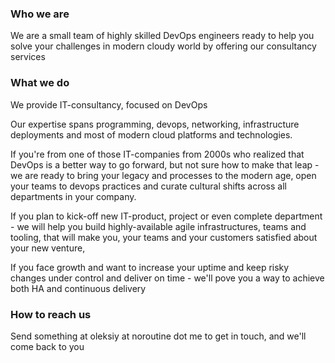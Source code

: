 ### Who we are

We are a small team of highly skilled DevOps engineers ready to help you solve your challenges in modern cloudy world by offering our consultancy services

### What we do
We provide IT-consultancy, focused on DevOps

Our expertise spans programming, devops, networking, infrastructure deployments and most of modern cloud platforms and technologies.

If you're from one of those IT-companies from 2000s who realized that DevOps is a better way to go forward, but not sure how to make that leap - we are ready to bring your legacy and processes to the modern age, open your teams to devops practices and curate cultural shifts across all departments in your company.

If you plan to kick-off new IT-product, project or even complete department - we will help you build highly-available agile infrastructures, teams and tooling, that will make you, your teams and your customers satisfied about your new venture,

If you face growth and want to increase your uptime and keep risky changes under control and deliver on time - we'll pove you a way to achieve both HA and continuous delivery

### How to reach us
Send something at oleksiy at noroutine dot me to get in touch, and we'll come back to you
